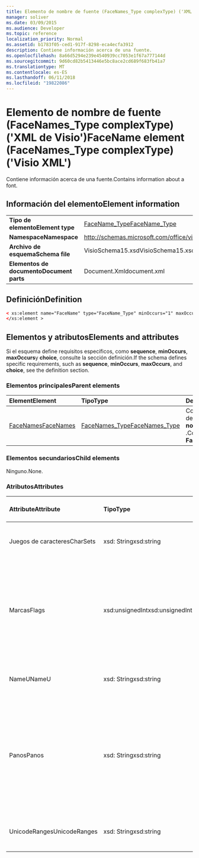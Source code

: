 ```yaml
---
title: Elemento de nombre de fuente (FaceNames_Type complexType) ('XML de Visio')
manager: soliver
ms.date: 03/09/2015
ms.audience: Developer
ms.topic: reference
localization_priority: Normal
ms.assetid: b1783f05-ced1-917f-8298-eca4ecfa3912
description: Contiene información acerca de una fuente.
ms.openlocfilehash: 8a66d5294e239e4540939cc7053e1f67a777144d
ms.sourcegitcommit: 9d60cd82b5413446e5bc8ace2cd689f683fb41a7
ms.translationtype: MT
ms.contentlocale: es-ES
ms.lasthandoff: 06/11/2018
ms.locfileid: "19822086"
---
```

# <a name="facename-element-facenamestype-complextype-visio-xml"></a><span data-ttu-id="5b22a-103">Elemento de nombre de fuente (FaceNames_Type complexType) ('XML de Visio')</span><span class="sxs-lookup"><span data-stu-id="5b22a-103">FaceName element (FaceNames_Type complexType) ('Visio XML')</span></span>

<span data-ttu-id="5b22a-104">Contiene información acerca de una fuente.</span><span class="sxs-lookup"><span data-stu-id="5b22a-104">Contains information about a font.</span></span>
  
## <a name="element-information"></a><span data-ttu-id="5b22a-105">Información del elemento</span><span class="sxs-lookup"><span data-stu-id="5b22a-105">Element information</span></span>

|||
|:-----|:-----|
|<span data-ttu-id="5b22a-106">**Tipo de elemento**</span><span class="sxs-lookup"><span data-stu-id="5b22a-106">**Element type**</span></span> <br/> |[<span data-ttu-id="5b22a-107">FaceName_Type</span><span class="sxs-lookup"><span data-stu-id="5b22a-107">FaceName_Type</span></span>](facename_type-complextypevisio-xml.md) <br/> |
|<span data-ttu-id="5b22a-108">**Namespace**</span><span class="sxs-lookup"><span data-stu-id="5b22a-108">**Namespace**</span></span> <br/> |http://schemas.microsoft.com/office/visio/2012/main  <br/> |
|<span data-ttu-id="5b22a-109">**Archivo de esquema**</span><span class="sxs-lookup"><span data-stu-id="5b22a-109">**Schema file**</span></span> <br/> |<span data-ttu-id="5b22a-110">VisioSchema15.xsd</span><span class="sxs-lookup"><span data-stu-id="5b22a-110">VisioSchema15.xsd</span></span>  <br/> |
|<span data-ttu-id="5b22a-111">**Elementos de documento**</span><span class="sxs-lookup"><span data-stu-id="5b22a-111">**Document parts**</span></span> <br/> |<span data-ttu-id="5b22a-112">Document.Xml</span><span class="sxs-lookup"><span data-stu-id="5b22a-112">document.xml</span></span>  <br/> |
   
## <a name="definition"></a><span data-ttu-id="5b22a-113">Definición</span><span class="sxs-lookup"><span data-stu-id="5b22a-113">Definition</span></span>

```XML
< xs:element name="FaceName" type="FaceName_Type" minOccurs="1" maxOccurs="unbounded" >
</xs:element > 
```

## <a name="elements-and-attributes"></a><span data-ttu-id="5b22a-114">Elementos y atributos</span><span class="sxs-lookup"><span data-stu-id="5b22a-114">Elements and attributes</span></span>

<span data-ttu-id="5b22a-115">Si el esquema define requisitos específicos, como **sequence**, **minOccurs**, **maxOccurs**y **choice**, consulte la sección definición.</span><span class="sxs-lookup"><span data-stu-id="5b22a-115">If the schema defines specific requirements, such as **sequence**, **minOccurs**, **maxOccurs**, and **choice**, see the definition section.</span></span> 
  
### <a name="parent-elements"></a><span data-ttu-id="5b22a-116">Elementos principales</span><span class="sxs-lookup"><span data-stu-id="5b22a-116">Parent elements</span></span>

|<span data-ttu-id="5b22a-117">**Element**</span><span class="sxs-lookup"><span data-stu-id="5b22a-117">**Element**</span></span>|<span data-ttu-id="5b22a-118">**Tipo**</span><span class="sxs-lookup"><span data-stu-id="5b22a-118">**Type**</span></span>|<span data-ttu-id="5b22a-119">**Descripción**</span><span class="sxs-lookup"><span data-stu-id="5b22a-119">**Description**</span></span>|
|:-----|:-----|:-----|
|[<span data-ttu-id="5b22a-120">FaceNames</span><span class="sxs-lookup"><span data-stu-id="5b22a-120">FaceNames</span></span>](facenames-element-visiodocument_type-complextypevisio-xml.md) <br/> |[<span data-ttu-id="5b22a-121">FaceNames_Type</span><span class="sxs-lookup"><span data-stu-id="5b22a-121">FaceNames_Type</span></span>](facenames_type-complextypevisio-xml.md) <br/> |<span data-ttu-id="5b22a-122">Contiene una colección de elementos de **nombre de fuente** .</span><span class="sxs-lookup"><span data-stu-id="5b22a-122">Contains a collection of **FaceName** elements.</span></span>  <br/> |
   
### <a name="child-elements"></a><span data-ttu-id="5b22a-123">Elementos secundarios</span><span class="sxs-lookup"><span data-stu-id="5b22a-123">Child elements</span></span>

<span data-ttu-id="5b22a-124">Ninguno.</span><span class="sxs-lookup"><span data-stu-id="5b22a-124">None.</span></span>
  
### <a name="attributes"></a><span data-ttu-id="5b22a-125">Atributos</span><span class="sxs-lookup"><span data-stu-id="5b22a-125">Attributes</span></span>

|<span data-ttu-id="5b22a-126">**Attribute**</span><span class="sxs-lookup"><span data-stu-id="5b22a-126">**Attribute**</span></span>|<span data-ttu-id="5b22a-127">**Tipo**</span><span class="sxs-lookup"><span data-stu-id="5b22a-127">**Type**</span></span>|<span data-ttu-id="5b22a-128">**Obligatorio**</span><span class="sxs-lookup"><span data-stu-id="5b22a-128">**Required**</span></span>|<span data-ttu-id="5b22a-129">**Descripción**</span><span class="sxs-lookup"><span data-stu-id="5b22a-129">**Description**</span></span>|<span data-ttu-id="5b22a-130">**Valores posibles**</span><span class="sxs-lookup"><span data-stu-id="5b22a-130">**Possible values**</span></span>|
|:-----|:-----|:-----|:-----|:-----|
|<span data-ttu-id="5b22a-131">Juegos de caracteres</span><span class="sxs-lookup"><span data-stu-id="5b22a-131">CharSets</span></span>  <br/> |<span data-ttu-id="5b22a-132">xsd: String</span><span class="sxs-lookup"><span data-stu-id="5b22a-132">xsd:string</span></span>  <br/> |<span data-ttu-id="5b22a-133">opcional</span><span class="sxs-lookup"><span data-stu-id="5b22a-133">optional</span></span>  <br/> |<span data-ttu-id="5b22a-134">Los conjuntos de caracteres compatibles de la fuente.</span><span class="sxs-lookup"><span data-stu-id="5b22a-134">The supported character sets of the font.</span></span>  <br/> |<span data-ttu-id="5b22a-135">Valores del tipo XSD: String.</span><span class="sxs-lookup"><span data-stu-id="5b22a-135">Values of the xsd:string type.</span></span>  <br/> |
|<span data-ttu-id="5b22a-136">Marcas</span><span class="sxs-lookup"><span data-stu-id="5b22a-136">Flags</span></span>  <br/> |<span data-ttu-id="5b22a-137">xsd:unsignedInt</span><span class="sxs-lookup"><span data-stu-id="5b22a-137">xsd:unsignedInt</span></span>  <br/> |<span data-ttu-id="5b22a-138">opcional</span><span class="sxs-lookup"><span data-stu-id="5b22a-138">optional</span></span>  <br/> |<span data-ttu-id="5b22a-139">Marcas que muestran lo siguiente: falta una fuente, fuente predeterminada, fuente asiática, fuente complejo, fuente vertical y tipo de fuente.</span><span class="sxs-lookup"><span data-stu-id="5b22a-139">Flags that indicate the following: missing font, default font, asian font, complex font, vertical font, and font type.</span></span>  <br/> |<span data-ttu-id="5b22a-140">Valores del tipo xsd:unsignedInt.</span><span class="sxs-lookup"><span data-stu-id="5b22a-140">Values of the xsd:unsignedInt type.</span></span>  <br/> |
|<span data-ttu-id="5b22a-141">NameU</span><span class="sxs-lookup"><span data-stu-id="5b22a-141">NameU</span></span>  <br/> |<span data-ttu-id="5b22a-142">xsd: String</span><span class="sxs-lookup"><span data-stu-id="5b22a-142">xsd:string</span></span>  <br/> |<span data-ttu-id="5b22a-143">necesario</span><span class="sxs-lookup"><span data-stu-id="5b22a-143">required</span></span>  <br/> |<span data-ttu-id="5b22a-144">El nombre de la fuente como una cadena Unicode UTF-16.</span><span class="sxs-lookup"><span data-stu-id="5b22a-144">The name of the font as a UTF-16 Unicode string.</span></span>  <br/> ||
|<span data-ttu-id="5b22a-145">Panos</span><span class="sxs-lookup"><span data-stu-id="5b22a-145">Panos</span></span>  <br/> |<span data-ttu-id="5b22a-146">xsd: String</span><span class="sxs-lookup"><span data-stu-id="5b22a-146">xsd:string</span></span>  <br/> |<span data-ttu-id="5b22a-147">opcional</span><span class="sxs-lookup"><span data-stu-id="5b22a-147">optional</span></span>  <br/> |<span data-ttu-id="5b22a-148">La firma panose para la fuente.</span><span class="sxs-lookup"><span data-stu-id="5b22a-148">The panose signature for the font.</span></span> <span data-ttu-id="5b22a-149">Panose es un sistema de clasificación para los tipos de letra que categorice a ellos en función de sus características visuales.</span><span class="sxs-lookup"><span data-stu-id="5b22a-149">Panose is a classification system for typefaces that categorizes them based upon their visual characteristics.</span></span>  <br/> |<span data-ttu-id="5b22a-150">Valores del tipo XSD: String.</span><span class="sxs-lookup"><span data-stu-id="5b22a-150">Values of the xsd:string type.</span></span>  <br/> |
|<span data-ttu-id="5b22a-151">UnicodeRanges</span><span class="sxs-lookup"><span data-stu-id="5b22a-151">UnicodeRanges</span></span>  <br/> |<span data-ttu-id="5b22a-152">xsd: String</span><span class="sxs-lookup"><span data-stu-id="5b22a-152">xsd:string</span></span>  <br/> |<span data-ttu-id="5b22a-153">opcional</span><span class="sxs-lookup"><span data-stu-id="5b22a-153">optional</span></span>  <br/> |<span data-ttu-id="5b22a-154">Los intervalos admitidos de Unicode de la fuente.</span><span class="sxs-lookup"><span data-stu-id="5b22a-154">The supported Unicode ranges of the font.</span></span>  <br/> |<span data-ttu-id="5b22a-155">Valores del tipo XSD: String.</span><span class="sxs-lookup"><span data-stu-id="5b22a-155">Values of the xsd:string type.</span></span>  <br/> |
   

